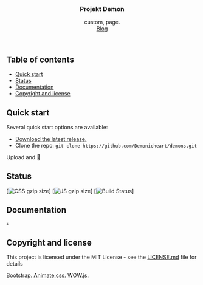 <p align="center">
  <a href="">
    <img src="" alt="" width=0 height=0>
  </a>

  <h3 align="center">Projekt Demon</h3>

  <p align="center">
    custom, page.
    <br>
    <a href="#">Blog</a>
  </p>
</p>

<br>

## Table of contents

- [Quick start](#quick-start)
- [Status](#status)
- [Documentation](#documentation)
- [Copyright and license](#copyright-and-license)


## Quick start

Several quick start options are available:

- [Download the latest release.](https://github.com/Demonicheart/demons/archive/master.zip)
- Clone the repo: `git clone https://github.com/Demonicheart/demons.git`
 
 Upload and 🌟


## Status

[![CSS gzip size]()]
[![JS gzip size]()]
[![Build Status]()]



## Documentation

```
+
```


## Copyright and license

This project is licensed under the MIT License - see the [LICENSE.md](LICENSE.md) file for details

[Bootstrap.](https://getbootstrap.com/)
[Animate.css.](https://daneden.github.io/animate.css/)
[WOW.js.](https://github.com/matthieua/WOW)
